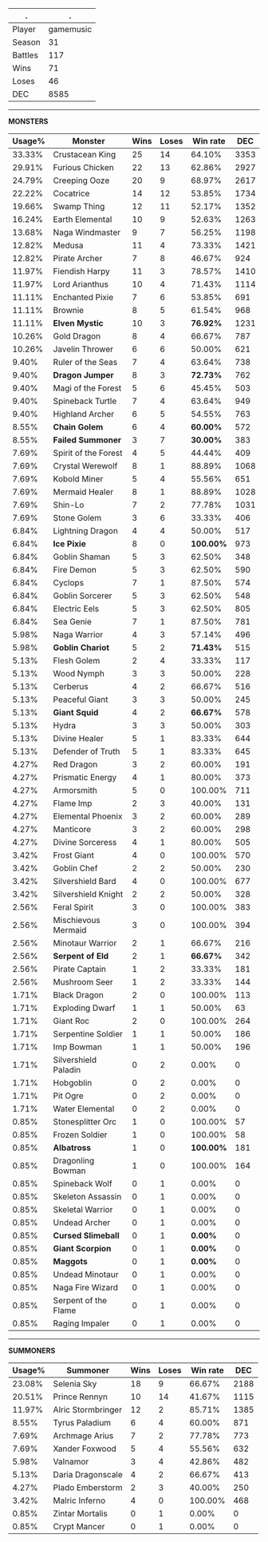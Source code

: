 .|.
|-|-
Player|gamemusic
Season|31
Battles|117
Wins|71
Loses|46
DEC|8585

---
**MONSTERS**

Usage%|Monster|Wins|Loses|Win rate|DEC|
-|-|-|-|-|-|
33.33%|Crustacean King|25|14|64.10%|3353|
29.91%|Furious Chicken|22|13|62.86%|2927|
24.79%|Creeping Ooze|20|9|68.97%|2617|
22.22%|Cocatrice|14|12|53.85%|1734|
19.66%|Swamp Thing|12|11|52.17%|1352|
16.24%|Earth Elemental|10|9|52.63%|1263|
13.68%|Naga Windmaster|9|7|56.25%|1198|
12.82%|Medusa|11|4|73.33%|1421|
12.82%|Pirate Archer|7|8|46.67%|924|
11.97%|Fiendish Harpy|11|3|78.57%|1410|
11.97%|Lord Arianthus|10|4|71.43%|1114|
11.11%|Enchanted Pixie|7|6|53.85%|691|
11.11%|Brownie|8|5|61.54%|968|
11.11%|**Elven Mystic**|10|3|**76.92%**|1231|
10.26%|Gold Dragon|8|4|66.67%|787|
10.26%|Javelin Thrower|6|6|50.00%|621|
9.40%|Ruler of the Seas|7|4|63.64%|738|
9.40%|**Dragon Jumper**|8|3|**72.73%**|762|
9.40%|Magi of the Forest|5|6|45.45%|503|
9.40%|Spineback Turtle|7|4|63.64%|949|
9.40%|Highland Archer|6|5|54.55%|763|
8.55%|**Chain Golem**|6|4|**60.00%**|572|
8.55%|**Failed Summoner**|3|7|**30.00%**|383|
7.69%|Spirit of the Forest|4|5|44.44%|409|
7.69%|Crystal Werewolf|8|1|88.89%|1068|
7.69%|Kobold Miner|5|4|55.56%|651|
7.69%|Mermaid Healer|8|1|88.89%|1028|
7.69%|Shin-Lo|7|2|77.78%|1031|
7.69%|Stone Golem|3|6|33.33%|406|
6.84%|Lightning Dragon|4|4|50.00%|517|
6.84%|**Ice Pixie**|8|0|**100.00%**|973|
6.84%|Goblin Shaman|5|3|62.50%|348|
6.84%|Fire Demon|5|3|62.50%|590|
6.84%|Cyclops|7|1|87.50%|574|
6.84%|Goblin Sorcerer|5|3|62.50%|548|
6.84%|Electric Eels|5|3|62.50%|805|
6.84%|Sea Genie|7|1|87.50%|781|
5.98%|Naga Warrior|4|3|57.14%|496|
5.98%|**Goblin Chariot**|5|2|**71.43%**|515|
5.13%|Flesh Golem|2|4|33.33%|117|
5.13%|Wood Nymph|3|3|50.00%|228|
5.13%|Cerberus|4|2|66.67%|516|
5.13%|Peaceful Giant|3|3|50.00%|245|
5.13%|**Giant Squid**|4|2|**66.67%**|578|
5.13%|Hydra|3|3|50.00%|303|
5.13%|Divine Healer|5|1|83.33%|644|
5.13%|Defender of Truth|5|1|83.33%|645|
4.27%|Red Dragon|3|2|60.00%|191|
4.27%|Prismatic Energy|4|1|80.00%|373|
4.27%|Armorsmith|5|0|100.00%|711|
4.27%|Flame Imp|2|3|40.00%|131|
4.27%|Elemental Phoenix|3|2|60.00%|289|
4.27%|Manticore|3|2|60.00%|298|
4.27%|Divine Sorceress|4|1|80.00%|505|
3.42%|Frost Giant|4|0|100.00%|570|
3.42%|Goblin Chef|2|2|50.00%|230|
3.42%|Silvershield Bard|4|0|100.00%|677|
3.42%|Silvershield Knight|2|2|50.00%|328|
2.56%|Feral Spirit|3|0|100.00%|383|
2.56%|Mischievous Mermaid|3|0|100.00%|394|
2.56%|Minotaur Warrior|2|1|66.67%|216|
2.56%|**Serpent of Eld**|2|1|**66.67%**|342|
2.56%|Pirate Captain|1|2|33.33%|181|
2.56%|Mushroom Seer|1|2|33.33%|144|
1.71%|Black Dragon|2|0|100.00%|113|
1.71%|Exploding Dwarf|1|1|50.00%|63|
1.71%|Giant Roc|2|0|100.00%|264|
1.71%|Serpentine Soldier|1|1|50.00%|186|
1.71%|Imp Bowman|1|1|50.00%|196|
1.71%|Silvershield Paladin|0|2|0.00%|0|
1.71%|Hobgoblin|0|2|0.00%|0|
1.71%|Pit Ogre|0|2|0.00%|0|
1.71%|Water Elemental|0|2|0.00%|0|
0.85%|Stonesplitter Orc|1|0|100.00%|57|
0.85%|Frozen Soldier|1|0|100.00%|58|
0.85%|**Albatross**|1|0|**100.00%**|181|
0.85%|Dragonling Bowman|1|0|100.00%|164|
0.85%|Spineback Wolf|0|1|0.00%|0|
0.85%|Skeleton Assassin|0|1|0.00%|0|
0.85%|Skeletal Warrior|0|1|0.00%|0|
0.85%|Undead Archer|0|1|0.00%|0|
0.85%|**Cursed Slimeball**|0|1|**0.00%**|0|
0.85%|**Giant Scorpion**|0|1|**0.00%**|0|
0.85%|**Maggots**|0|1|**0.00%**|0|
0.85%|Undead Minotaur|0|1|0.00%|0|
0.85%|Naga Fire Wizard|0|1|0.00%|0|
0.85%|Serpent of the Flame|0|1|0.00%|0|
0.85%|Raging Impaler|0|1|0.00%|0|

---
**SUMMONERS**

Usage%|Summoner|Wins|Loses|Win rate|DEC|
-|-|-|-|-|-|
23.08%|Selenia Sky|18|9|66.67%|2188|
20.51%|Prince Rennyn|10|14|41.67%|1115|
11.97%|Alric Stormbringer|12|2|85.71%|1385|
8.55%|Tyrus Paladium|6|4|60.00%|871|
7.69%|Archmage Arius|7|2|77.78%|773|
7.69%|Xander Foxwood|5|4|55.56%|632|
5.98%|Valnamor|3|4|42.86%|482|
5.13%|Daria Dragonscale|4|2|66.67%|413|
4.27%|Plado Emberstorm|2|3|40.00%|250|
3.42%|Malric Inferno|4|0|100.00%|468|
0.85%|Zintar Mortalis|0|1|0.00%|0|
0.85%|Crypt Mancer|0|1|0.00%|0|
